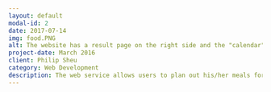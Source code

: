 ```yaml
---
layout: default
modal-id: 2
date: 2017-07-14
img: food.PNG
alt: The website has a result page on the right side and the "calendar" on the left side.
project-date: March 2016
client: Philip Sheu
category: Web Development
description: The web service allows users to plan out his/her meals for the week. The purpose of the service is to provide the user a meal schedule in accordance to their budget. When the user searches for a restaurant, the menu items are displayed along with their prices. The user can then record the item into the schedule.
---
```

